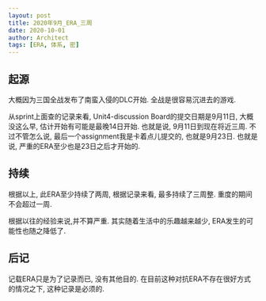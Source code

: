 ```yaml
---
layout: post
title: 2020年9月_ERA_三周
date: 2020-10-01
author: Architect
tags: [ERA, 体系, 密]
---
```


## 起源

大概因为三国全战发布了南蛮入侵的DLC开始. 全战是很容易沉进去的游戏. 

从sprint上面查的记录来看, Unit4-discussion Board的提交日期是9月11日, 大概没这么早, 估计开始有可能是最晚14日开始. 也就是说, 9月11日到现在将近三周. 不过不管怎么说, 最后一个assignment我是卡着点儿提交的, 也就是9月23日.  也就是说, 严重的ERA至少也是23日之后才开始的. 


## 持续

根据以上, 此ERA至少持续了两周, 根据记录来看, 最多持续了三周整.   重度的期间不会超过一周. 

根据以往的经验来说,并不算严重. 其实随着生活中的乐趣越来越少, ERA发生的可能性也随之降低了. 

## 后记

记载ERA只是为了记录而已, 没有其他目的. 在目前这种对抗ERA不存在很好方式的情况之下, 这种记录是必须的. 

